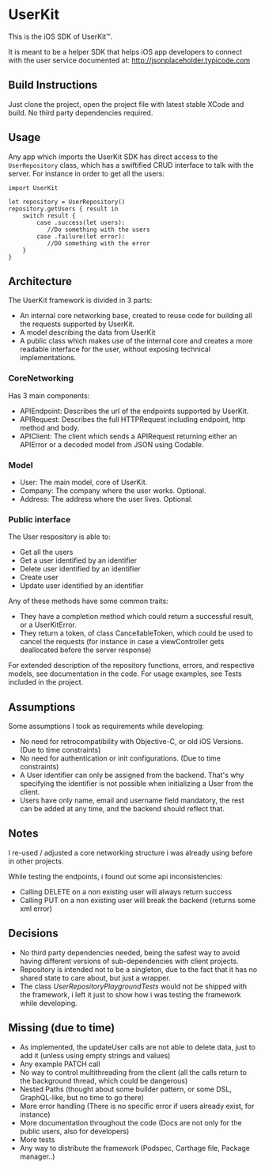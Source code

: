 # UserKit

This is the iOS SDK of UserKit™.

It is meant to be a helper SDK that helps iOS app developers to connect with the user service documented at:
http://jsonplaceholder.typicode.com

## Build Instructions

Just clone the project, open the project file with latest stable XCode and build. No third party dependencies required. 

## Usage

Any app which imports the UserKit SDK has direct access to the `UserRepository` class, which has a swiftified CRUD interface
to talk with the server. For instance in order to get all the users:

```
import UserKit

let repository = UserRepository()
repository.getUsers { result in
    switch result {
        case .success(let users):
           //Do something with the users
        case .failure(let error):
           //DO something with the error
    }
}
```

## Architecture

The UserKit framework is divided in 3 parts:

- An internal core networking base, created to reuse code for building all the requests supported by UserKit.
- A model describing the data from UserKit
- A public class which makes use of the internal core and creates a more readable interface for the user, without exposing technical implementations.

### CoreNetworking

Has 3 main components:

- APIEndpoint: Describes the url of the endpoints supported by UserKit.
- APIRequest: Describes the full HTTPRequest including endpoint, http method and body. 
- APIClient: The client which sends a APIRequest returning either an APIError or a decoded model from JSON using Codable.

### Model

- User: The main model, core of UserKit.
- Company: The company where the user works. Optional.
- Address: The address where the user lives. Optional.

### Public interface

The User respository is able to:
- Get all the users
- Get a user identified by an identifier
- Delete user identified by an identifier
- Create user 
- Update user identified by an identifier

Any of these methods have some common traits:
- They have a completion method which could return a successful result, or a UserKitError. 
- They return a token, of class CancellableToken, which could be used to cancel the requests (for instance in case a viewController gets deallocated before the server response)

For extended description of the repository functions, errors, and respective models, see documentation in the code.
For usage examples, see Tests included in the project.

## Assumptions

Some assumptions I took as requirements while developing:

- No need for retrocompatibility with Objective-C, or old iOS Versions. (Due to time constraints)
- No need for authentication or init configurations. (Due to time constraints)
- A User identifier can only be assigned from the backend. That's why specifying the identifier is not possible when initializing a User from the client.
- Users have only name, email and username field mandatory, the rest can be added at any time, and the backend should reflect that.

## Notes

I re-used / adjusted a core networking structure i was already using before in other projects.

While testing the endpoints, i found out some api inconsistencies:
- Calling DELETE on a non existing user will always return success
- Calling PUT on a non existing user will break the backend (returns some xml error)

## Decisions

- No third party dependencies needed, being the safest way to avoid having different versions of sub-dependencies with client projects.
- Repository is intended not to be a singleton, due to the fact that it has no shared state to care about, but just a wrapper.
- The class _UserRepositoryPlaygroundTests_ would not be shipped with the framework, i left it just to show how i was testing the framework while developing. 

## Missing (due to time)

- As implemented, the updateUser calls are not able to delete data, just to add it (unless using empty strings and values)
- Any example PATCH call 
- No way to control multithreading from the client (all the calls return to the background thread, which could be dangerous)
- Nested Paths (thought about some builder pattern, or some DSL, GraphQL-like, but no time to go there)
- More error handling (There is no specific error if users already exist, for instance)
- More documentation throughout the code (Docs are not only for the public users, also for developers)
- More tests
- Any way to distribute the framework (Podspec, Carthage file, Package manager..)

